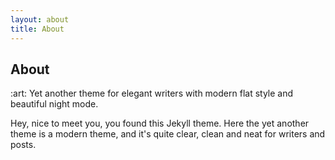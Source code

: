 ```yaml
---
layout: about
title: About
---
```


<h2>About</h2>

<p>
:art: Yet another theme for elegant writers with modern flat style
and beautiful night mode.
</p>

<p>
Hey, nice to meet you, you found this Jekyll theme. Here the yet another
theme is a modern theme, and it's quite clear, clean and neat for writers
and posts.
</p>
